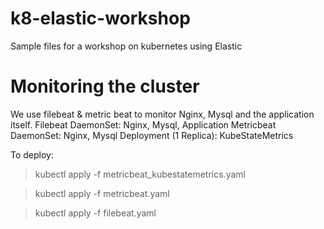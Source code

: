 # k8-elastic-workshop
Sample files for a workshop on kubernetes using Elastic

# Monitoring the cluster
We use filebeat & metric beat to monitor Nginx, Mysql and the application itself.
Filebeat DaemonSet: Nginx, Mysql, Application
Metricbeat DaemonSet: Nginx, Mysql
Deployment (1 Replica): KubeStateMetrics

To deploy:
> kubectl apply -f metricbeat_kubestatemetrics.yaml

> kubectl apply -f metricbeat.yaml

> kubectl apply -f filebeat.yaml